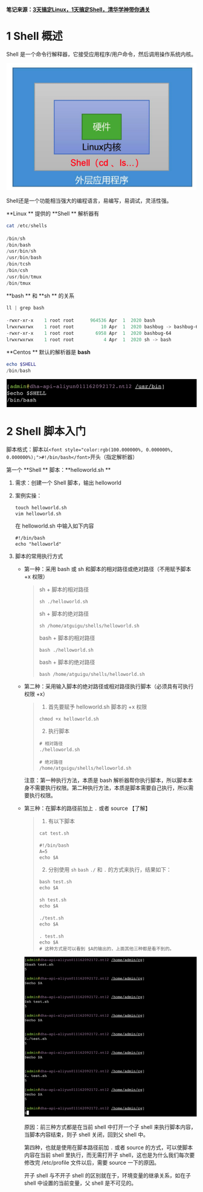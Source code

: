 **笔记来源：**[**3天搞定Linux，1天搞定Shell，清华学神带你通关**](https://www.bilibili.com/video/BV1WY4y1H7d3?p=9&vd_source=e8046ccbdc793e09a75eb61fe8e84a30)



# 1 Shell 概述 
Shell 是一个命令行解释器，它接受应用程序/用户命令，然后调用操作系统内核。

![](images/1.png)

Shell还是一个功能相当强大的编程语言，易编写，易调试，灵活性强。



**Linux ** 提供的 **Shell ** 解析器有

```powershell
cat /etc/shells

/bin/sh
/bin/bash
/usr/bin/sh
/usr/bin/bash
/bin/tcsh
/bin/csh
/usr/bin/tmux
/bin/tmux
```



**bash ** 和 **sh ** 的关系

```powershell
ll | grep bash

-rwxr-xr-x    1 root root      964536 Apr  1  2020 bash
lrwxrwxrwx    1 root root          10 Apr  1  2020 bashbug -> bashbug-64
-rwxr-xr-x    1 root root        6958 Apr  1  2020 bashbug-64
lrwxrwxrwx    1 root root           4 Apr  1  2020 sh -> bash
```

 					

**Centos ** 默认的解析器是 **bash** 

```powershell
echo $SHELL
/bin/bash
```

![](images/2.png)



# 2 Shell 脚本入门 
脚本格式：脚本以`<font style="color:rgb(100.000000%, 0.000000%, 0.000000%);">#!/bin/bash</font>`开头（指定解析器）



第一个 **Shell ** 脚本：**helloworld.sh ** 

1. 需求：创建一个 Shell 脚本，输出 helloworld 

2. 案例实操：

   ```shell
   touch helloworld.sh
   vim helloworld.sh
   ```

   在 helloworld.sh 中输入如下内容

   ```shell
   #!/bin/bash
   echo "helloworld"
   ```

3. 脚本的常用执行方式
    - 第一种：采用 bash 或 sh 和脚本的相对路径或绝对路径（不用赋予脚本+x 权限）

        >sh + 脚本的相对路径
        >
        >```shell
        >sh ./helloworld.sh
        >```
        >
        >sh + 脚本的绝对路径
        >
        >```shell
        >sh /home/atguigu/shells/helloworld.sh
        >```
        >
        >bash + 脚本的相对路径
        >
        >```shell
        >bash ./helloworld.sh
        >```
        >
        >bash + 脚本的绝对路径
        >
        >```shell
        >bash /home/atguigu/shells/helloworld.sh
        >```

    - 第二种：采用输入脚本的绝对路径或相对路径执行脚本（必须具有可执行权限 +x）

        >1. 首先要赋予 helloworld.sh 脚本的 +x 权限
        >
        >   ```shell
        >   chmod +x helloworld.sh
        >   ```
        >
        >2. 执行脚本
        >
        >   ```shell
        >   # 相对路径
        >   ./helloworld.sh
        >
        >   # 绝对路径
        >   /home/atguigu/shells/helloworld.sh
        >   ```

        注意：第一种执行方法，本质是 bash 解析器帮你执行脚本，所以脚本本身不需要执行权限。第二种执行方法，本质是脚本需要自己执行，所以需要执行权限。

    - 第三种：在脚本的路径前加上 `.` 或者 source 【了解】

        >1. 有以下脚本
        >
        >   ```shell
        >   cat test.sh
        >
        >   #!/bin/bash
        >   A=5
        >   echo $A
        >   ```
        >
        >2. 分别使用 `sh` `bash` `./` 和 `.` 的方式来执行，结果如下：
        >
        >   ```shell
        >   bash test.sh
        >   echo $A
        >
        >   sh test.sh
        >   echo $A
        >
        >   ./test.sh
        >   echo $A
        >
        >   . test.sh
        >   echo $A
        >   # 这种方式是可以看到 $A的输出的，上面其他三种都是看不到的。
        >   ```

        ![](images/3.png)

        原因：前三种方式都是在当前 shell 中打开一个子 shell 来执行脚本内容，当脚本内容结束，则子 shell 关闭，回到父 shell 中。 

        第四种，也就是使用在脚本路径前加 `.` 或者 source 的方式，可以使脚本内容在当前 shell 里执行，而无需打开子 shell，这也是为什么我们每次要修改完  /etc/profile  文件以后，需要 source 一下的原因。 

        开子 shell 与不开子 shell 的区别就在于，环境变量的继承关系，如在子 shell 中设置的当前变量，父 shell 是不可见的。 





